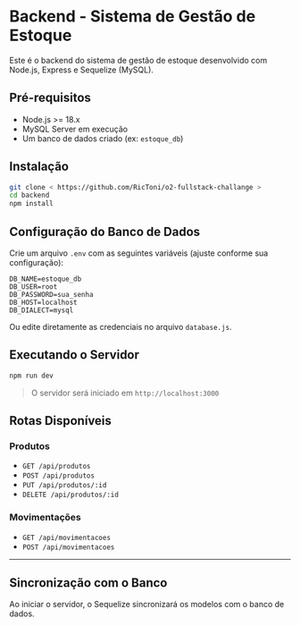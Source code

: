 # Backend - Sistema de Gestão de Estoque

Este é o backend do sistema de gestão de estoque desenvolvido com Node.js, Express e Sequelize (MySQL).

## Pré-requisitos

- Node.js >= 18.x
- MySQL Server em execução
- Um banco de dados criado (ex: `estoque_db`)

## Instalação

```bash
git clone < https://github.com/RicToni/o2-fullstack-challange >
cd backend
npm install
```

## Configuração do Banco de Dados

Crie um arquivo `.env` com as seguintes variáveis (ajuste conforme sua configuração):

```env
DB_NAME=estoque_db
DB_USER=root
DB_PASSWORD=sua_senha
DB_HOST=localhost
DB_DIALECT=mysql
```

Ou edite diretamente as credenciais no arquivo `database.js`.

## Executando o Servidor

```bash
npm run dev
```

> O servidor será iniciado em `http://localhost:3000`

## Rotas Disponíveis

### Produtos
- `GET /api/produtos`
- `POST /api/produtos`
- `PUT /api/produtos/:id`
- `DELETE /api/produtos/:id`

### Movimentações
- `GET /api/movimentacoes`
- `POST /api/movimentacoes`

---

## Sincronização com o Banco

Ao iniciar o servidor, o Sequelize sincronizará os modelos com o banco de dados.